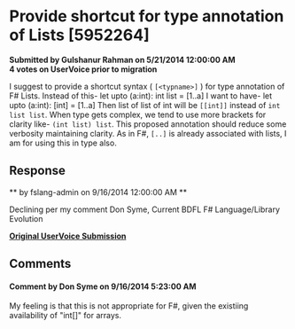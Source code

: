 # Provide shortcut for type annotation of Lists [5952264] #

**Submitted by Gulshanur Rahman on 5/21/2014 12:00:00 AM**  
**4 votes on UserVoice prior to migration**  

I suggest to provide a shortcut syntax ( `[<typname>]` ) for type annotation of F# Lists. Instead of this-
let upto (a:int): int list = [1..a]
I want to have-
let upto (a:int): [int] = [1..a]
Then list of list of int will be `[[int]]` instead of `int list list`. When type gets complex, we tend to use more brackets for clarity like- `(int list) list`. This proposed annotation should reduce some verbosity maintaining clarity. As in F#, `[..]` is already associated with lists, I am for using this in type also.



## Response ##
** by fslang-admin on 9/16/2014 12:00:00 AM **

Declining per my comment
Don Syme, Current BDFL F# Language/Library Evolution


**[Original UserVoice Submission](https://fslang.uservoice.com/forums/245727-f-language/suggestions/5952264)**


## Comments ##


#### Comment by Don Syme on 9/16/2014 5:23:00 AM ####
My feeling is that this is not appropriate for F#, given the existiing availability of "int[]" for arrays.

